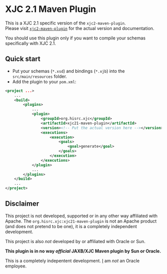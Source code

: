 # XJC 2.1 Maven Plugin

This is a XJC 2.1 specific version of the `xjc2-maven-plugin`.  
Please visit [`xjc2-maven-plugin`](https://github.com/xjc-maven-plugin/xjc21) for the actual version and documentation.

You should use this plugin only if you want to compile your schemas specifically with XJC 2.1.

## Quick start

* Put your schemas (`*.xsd`) and bindings (`*.xjb`) into the `src/main/resources` folder.
* Add the plugin to your `pom.xml`:

```xml
<project ...>
	...
	<build>
		<plugins>
			...
			<plugin>
				<groupId>org.hisrc.xjc</groupId>
				<artifactId>xjc21-maven-plugin</artifactId>
				<version><!-- Put the actual version here --></version>
				<executions>
					<execution>
						<goals>
							<goal>generate</goal>
						</goals>
					</execution>
				</executions>
			</plugin>
			...
		</plugins>
	</build>
	...
</project>
```

## Disclaimer

This project is not developed, supported or in any other way affiliated with Apache. The `org.hisrc.xjc:xjc21-maven-plugin` is not an Apache product (and does not pretend to be one), it is a completely independent development.

This project is also *not* developed by or affiliated with Oracle or Sun. 

**This plugin is in no way _official_ JAXB/XJC Maven plugin by Sun or Oracle.**

This is a completely indepentent development. [I](https://github.com/highsource) am *not* an Oracle employee.
